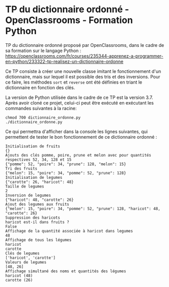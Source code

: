 # TP du dictionnaire ordonné - OpenClassrooms - Formation Python

TP du dictionnaire ordonné proposé par OpenClassrooms, dans le cadre de sa formation sur le langage Python :
https://openclassrooms.com/fr/courses/235344-apprenez-a-programmer-en-python/233322-tp-realisez-un-dictionnaire-ordonne

Ce TP consiste à créer une nouvelle classe imitant le fonctionnement d'un dictionnaire, mais sur lequel il est possible des
tris et des inversions.
Pour ce faire, les méthodes `sort` et `reverse` ont été définies en triant le dictionnaire en fonction des clés.

La version de Python utilisée dans le cadre de ce TP est la version 3.7.
Après avoir cloné ce projet, celui-ci peut être exécuté en exécutant les commandes suivantes à la racine:

```
chmod 700 dictionnaire_ordonne.py
./dictionnaire_ordonne.py
```

Ce qui permettra d'afficher dans la console les lignes suivantes, qui permettent de tester le bon fonctionnement de ce dictionnaire ordonné :

```
Initialisation de fruits
{}
Ajouts des clés pomme, poire, prune et melon avec pour quantités respectives 52, 34, 128 et 15
{"pomme": 52, "poire": 34, "prune": 128, "melon": 15}
Tri des fruits
{"melon": 15, "poire": 34, "pomme": 52, "prune": 128}
Initialisation de legumes
{"carotte": 26, "haricot": 48}
Taille de legumes
2
Inversion de legumes
{"haricot": 48, "carotte": 26}
Ajout des legumes aux fruits
{"melon": 15, "poire": 34, "pomme": 52, "prune": 128, "haricot": 48, "carotte": 26}
Suppression des haricots
haricot est-il dans fruits ?
False
Affichage de la quantité associée à haricot dans legumes
48
Affichage de tous les légumes
haricot
carotte
Clés de legumes
['haricot', 'carotte']
Valeurs de legumes
[48, 26]
Affichage simultané des noms et quantités des légumes
haricot (48)
carotte (26)
```
